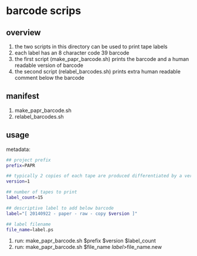# barcode scrips

## overview
  1. the two scripts in this directory can be used to print tape labels 
  2. each label has an 8 character code 39 barcode
  3. the first script (make_papr_barcode.sh) prints the barcode and a human readable version of barcode
  4. the second script (relabel_barcodes.sh) prints extra human readable comment below the barcode

## manifest
   1. make_papr_barcode.sh
   2. relabel_barcodes.sh
   
## usage
metadata:
```bash
## project prefix
prefix=PAPR

## typically 2 copies of each tape are produced differentiated by a version number [1|2]
version=1

## number of tapes to print
label_count=15

## descriptive label to add below barcode
label="[ 20140922 - paper - raw - copy $version ]"

## label filename
file_name=label.ps

```

  1. run: make_papr_barcode.sh $prefix $version $label_count
  2. run: make_papr_barcode.sh $file_name $label >$file_name.new

